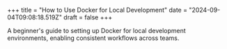 +++
title = "How to Use Docker for Local Development"
date = "2024-09-04T09:08:18.519Z"
draft = false
+++

  A beginner's guide to setting up Docker for local development environments, enabling consistent workflows across teams.
        